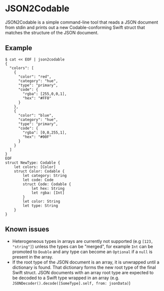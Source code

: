 # JSON2Codable

JSON2Codable is a simple command-line tool that reads a JSON document from stdin and prints out a new Codable-conforming Swift struct that matches the structure of the JSON document.

## Example

```
$ cat << EOF | json2codable
{
  "colors": [
    {
      "color": "red",
      "category": "hue",
      "type": "primary",
      "code": {
        "rgba": [255,0,0,1],
        "hex": "#FF0"
      }
    },
    {
      "color": "blue",
      "category": "hue",
      "type": "primary",
      "code": {
        "rgba": [0,0,255,1],
        "hex": "#00F"
      }
    }
  ]
}
EOF
struct NewType: Codable {
    let colors: [Color]
    struct Color: Codable {
        let category: String
        let code: Code
        struct Code: Codable {
            let hex: String
            let rgba: [Int]
        }
        let color: String
        let type: String
    }
}
```

## Known issues
-  Heterogeneous types in arrays are currently not supported (e.g `[123, "string"]`) unless the types can be "merged", for example `Int` can be promoted to `Double` and any type can become an `Optional` if a `null` is present in the array.
- If the root type of the JSON document is an array, it is unwrapped until a dictionary is found. That dictionary forms the new root type of the final Swift struct. JSON documents with an array root type are expected to be decoded to a Swift type wrapped in an array (e.g. `JSONDecoder().decode([SomeType].self, from: jsonData)`)

